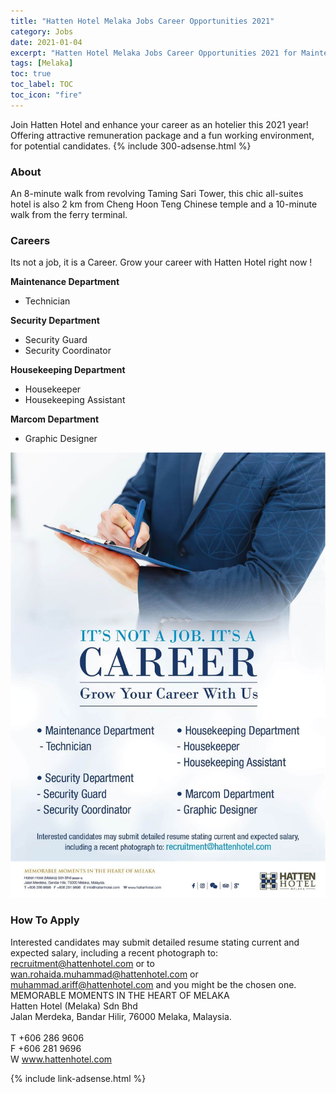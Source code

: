 ```yaml
---
title: "Hatten Hotel Melaka Jobs Career Opportunities 2021" 
category: Jobs 
date: 2021-01-04
excerpt: "Hatten Hotel Melaka Jobs Career Opportunities 2021 for Maintenance, Security, Housekeeping and Marcom departments" 
tags: [Melaka] 
toc: true 
toc_label: TOC 
toc_icon: "fire" 
--- 
```


Join Hatten Hotel and enhance your career as an hotelier this 2021 year! Offering attractive remuneration package and a fun working environment, for potential candidates.
{% include 300-adsense.html %} 

### About
An 8-minute walk from revolving Taming Sari Tower, this chic all-suites hotel is also 2 km from Cheng Hoon Teng Chinese temple and a 10-minute walk from the ferry terminal.

### Careers
Its not a job, it is a Career. Grow your career with Hatten Hotel right now !

**Maintenance Department**
- Technician

**Security Department**
- Security Guard
- Security Coordinator

**Housekeeping Department**
- Housekeeper
- Housekeeping Assistant

**Marcom Department**
- Graphic Designer

![Hatten Hotel Melaka Jobs 2021!](/assets/images/2021-01/hatten-hotel-melaka-job-career-2021.jpg "Hatten Hotel Melaka Jobs 2021")

### How To Apply
Interested candidates may submit detailed resume stating current and expected salary, including a recent photograph to: recruitment@hattenhotel.com or to wan.rohaida.muhammad@hattenhotel.com or muhammad.ariff@hattenhotel.com and you might be the chosen one.⁣
<br/>
MEMORABLE MOMENTS IN THE HEART OF MELAKA<br/>
Hatten Hotel (Melaka) Sdn Bhd<br/>
Jalan Merdeka, Bandar Hilir, 76000 Melaka, Malaysia.<br/>
<br/>
T +606 286 9606 <br/>
F +606 281 9696 <br/>
W www.hattenhotel.com

{% include link-adsense.html %} 